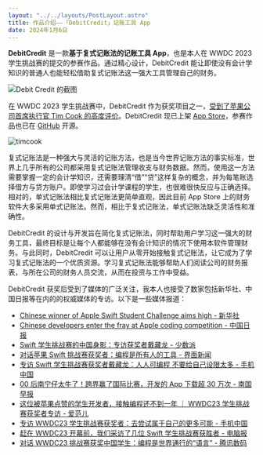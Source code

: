 ```yaml
---
layout: "../../layouts/PostLayout.astro"
title: 作品介绍——「DebitCredit」记账工具 App
date: 2024年1月6日
---
```


**DebitCredit** 是一款**基于复式记账法的记账工具 App**，也是本人在 WWDC 2023 学生挑战赛的提交的参赛作品。通过精心设计，DebitCredit 能让即使没有会计学知识的普通人也能轻松借助复式记账法这一强大工具管理自己的财务。

![Debit Credit 的截图](/images/debit-credit-screenshot.png)

在 WWDC 2023 学生挑战赛中，DebitCredit 作为获奖项目之一，[受到了苹果公司首席执行官 Tim Cook 的高度评价](https://baijiahao.baidu.com/s?id=1768585053703728930&wfr=spider&for=pc)。DebitCredit 现已上架 [App Store](https://apps.apple.com/us/app/debitcredit/id6467542650)，参赛作品也已在 [GitHub](https://github.com/CanglongCl/DebitCredit.swiftpm) 开源。

![timcook](/images/iShot_2024-01-07_19.39.22.png)

复式记账法是一种强大与灵活的记账方法，也是当今世界记账方法的事实标准，世界上几乎所有的公司都采用复式记账法管理收支与财务数据。然而，使用这一方法需要掌握一定的会计学知识，还需要理清“借”“贷”这样复杂的概念，并为每笔账选择借方与贷方账户。即使学习过会计学课程的学生，也很难很快反应与正确选择。相对的，单式记账法相比复式记账法更简单直观，因此目前 App Store 上的财务软件大多采用单式记账法。然而，相比于复式记账法，单式记账法缺乏灵活性和准确性。

DebitCredit 的设计与开发旨在简化复式记账法，同时帮助用户学习这一强大的财务工具，最终目标是让每个人都能够在没有会计知识的情况下使用本软件管理财务。与此同时，DebitCredit 可以让用户从零开始接触复式记账法，让它成为了学习复式记账法的一个优质资源。学习复式记账法能够帮助人们阅读公司的财务报表，与所在公司的财务人员交流，从而在投资与工作中受益。

DebitCredit 获奖后受到了媒体的广泛关注，我本人也接受了数家包括新华社、中国日报等在内的的权威媒体的专访。以下是一些媒体报道：
- [Chinese winner of Apple Swift Student Challenge aims high - 新华社](https://english.news.cn/20230610/7c08e4ba0cdf45fc80e2081d139ff2c9/c.html)
- [Chinese developers enter the fray at Apple coding competition - 中国日报](https://global.chinadaily.com.cn/a/202306/12/WS6486f51ba31033ad3f7bbd04.html)
- [Swift 学生挑战赛的中国身影：专访获奖者戴藏龙 - 少数派](https://sspai.com/post/80253)
- [对话苹果 Swift 挑战赛获奖者：编程是所有人的工具 - 界面新闻](https://m.jiemian.com/article/9607132.html)
- [专访 Swift 学生挑战赛获奖者戴藏龙：人人可编程 不要给自己设限太多 - 手机中国](https://phone.cnmo.com/news/755511.html)
- [00 后南宁仔太牛了！跨界赢了国际比赛，开发的 App 下载超 30 万次 - 南国早报](https://www.ngzb.com.cn/news/2023/05/28/bisai-xiazai-App-kaifa-guoji-yingliao-kuajie-zitai-nanning-30wan.html?_ngzb831=1b4a8e053e88df6614e55f443a3e6ec7a1704612385_303570)
- [这位被苹果点赞的学生开发者，接触编程还不到一年 ｜ WWDC23 学生挑战赛获奖者专访 - 爱范儿](https://www.ifanr.com/1551410)
- [专访 WWDC23 学生挑战赛获奖者：去尝试属于自己的更多可能 - 手机中国](https://m.163.com/dy/article/I62RTM0N051191D6.html?spss=adap_pc)
- [赶在 WWDC23 开幕前，我们采访了几位 Swift 学生挑战赛获胜者 - 电脑报](https://new.qq.com/rain/a/20230529A05FZ900)
- [对话 WWDC23 挑战赛获奖中国学生：编程是世界通行的“语言” - 腾讯数码](https://new.qq.com/rain/a/20230531A034LM00)
